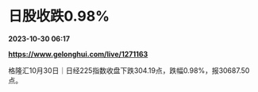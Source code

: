 # 日股收跌0.98%

**2023-10-30 06:17**

**https://www.gelonghui.com/live/1271163**

格隆汇10月30日｜日经225指数收盘下跌304.19点，跌幅0.98%，报30687.50点。